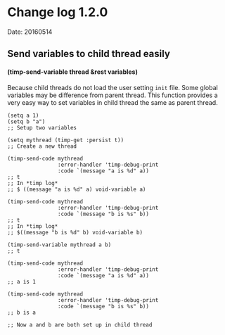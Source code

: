 # Change log 1.2.0

Date: 20160514

## Send variables to child thread easily

#### (timp-send-variable thread &rest variables)

Because child threads do not load the user setting `init` file.
Some global variables may be difference from parent thread.
This function provides a very easy way to set variables in child thread the same as parent thread.

``` elisp
(setq a 1)
(setq b "a")
;; Setup two variables

(setq mythread (timp-get :persist t))
;; Create a new thread

(timp-send-code mythread
                :error-handler 'timp-debug-print
                :code `(message "a is %d" a))
;; t
;; In *timp log*
;; $ ((message "a is %d" a) void-variable a)

(timp-send-code mythread
                :error-handler 'timp-debug-print
                :code `(message "b is %s" b))
;; t
;; In *timp log*
;; $((message "b is %d" b) void-variable b)

(timp-send-variable mythread a b)
;; t

(timp-send-code mythread
                :error-handler 'timp-debug-print
                :code `(message "a is %d" a))
;; a is 1

(timp-send-code mythread
                :error-handler 'timp-debug-print
                :code `(message "b is %s" b))
;; b is a

;; Now a and b are both set up in child thread
```

